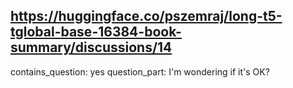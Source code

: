 ## https://huggingface.co/pszemraj/long-t5-tglobal-base-16384-book-summary/discussions/14

contains_question: yes
question_part: I'm wondering if it's OK?